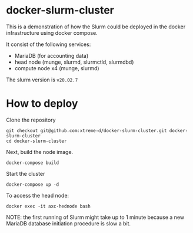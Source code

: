 docker-slurm-cluster
====================

This is a demonstration of how the Slurm could be deployed in the docker infrastructure using docker compose.

It consist of the following services:
- MariaDB (for accounting data)
- head node (munge, slurmd, slurmctld, slurmdbd)
- compute node x4 (munge, slurmd)

The slurm version is `v20.02.7`

# How to deploy

Clone the repository

```
git checkout git@github.com:xtreme-d/docker-slurm-cluster.git docker-slurm-cluster
cd docker-slurm-cluster
```

Next, build the node image.
```
docker-compose build
```

Start the cluster

```
docker-compose up -d
```

To access the head node:

```
docker exec -it axc-hednode bash
```

NOTE: the first running of Slurm might take up to 1 minute because a new MariaDB database initiation procedure is slow a bit.
